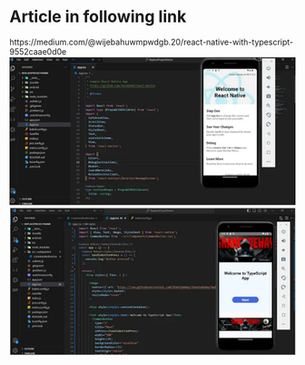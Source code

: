 <h1> Article in following link</h1>
https://medium.com/@wijebahuwmpwdgb.20/react-native-with-typescript-9552caae0d0e 
</br>
<a href="https://medium.com/@wijebahuwmpwdgb.20/react-native-with-typescript-9552caae0d0e" target="blank"><img src="https://github.com/ShanCodeWay/react-native-typescript-series/blob/main/React-Native-with-TypeScript/Image1.png" alt="darshana wijebahu" />
<a href="https://medium.com/@wijebahuwmpwdgb.20/react-native-with-typescript-9552caae0d0e" target="blank"><img src="https://github.com/ShanCodeWay/react-native-typescript-series/blob/main/React-Native-with-TypeScript/Image2.png" alt="darshana wijebahu" />
